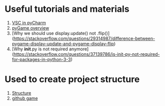 # Useful tutorials and materials
1. [VSC in pyCharm](https://www.youtube.com/watch?v=jFnYQbUZQlA)
2. [pyGame overview](https://realpython.com/pygame-a-primer/)
3. [Why we should use display.update() not .flip()] (https://stackoverflow.com/questions/29314987/difference-between-pygame-display-update-and-pygame-display-flip)
4. [Why __init__.py is not required anymore] (https://stackoverflow.com/questions/37139786/is-init-py-not-required-for-packages-in-python-3-3)

# Used to create project structure 
1. <a href="https://python-forum.io/Thread-PyGame-Structure-and-Organizing-part-8"> Structure</a>
2. <a href="https://github.com/metulburr/ShooterGame/tree/moved_main_loop_into_data">github game </a> 
